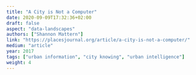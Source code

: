 ```yaml
---
title: "A City is Not a Computer"
date: 2020-09-09T17:32:36+02:00
draft: false
aspect: "data-landscapes"
authors: ["Shannon Mattern"]
link: "https://placesjournal.org/article/a-city-is-not-a-computer/"
medium: "article"
year: 2017
tags: ["urban information", "city knowing", "urban intelligence"]
weight: 4
---
```

